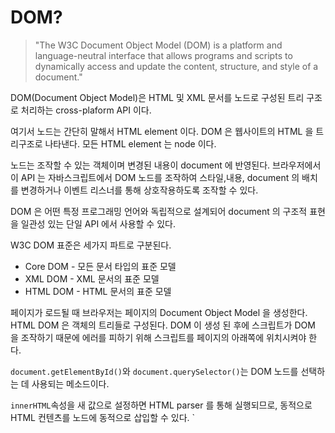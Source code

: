 # DOM?

> "The W3C Document Object Model (DOM) is a platform and language-neutral interface that allows programs and scripts to dynamically access and update the content, structure, and style of a document."

DOM(Document Object Model)은 HTML 및 XML 문서를 노드로 구성된 트리 구조로 처리하는 cross-plaform API 이다.

여기서 노드는 간단히 말해서 HTML element 이다. DOM 은 웹사이트의 HTML 을 트리구조로 나타낸다. 모든 HTML element 는 node 이다.

노드는 조작할 수 있는 객체이며 변경된 내용이 document 에 반영된다. 브라우저에서 이 API 는 자바스크립트에서 DOM 노드를 조작하여 스타일,내용, document 의 배치를 변경하거나 이벤트 리스너를 통해 상호작용하도록 조작할 수 있다.

DOM 은 어떤 특정 프로그래밍 언어와 독립적으로 설계되어 document 의 구조적 표현을 일관성 있는 단일 API 에서 사용할 수 있다.

W3C DOM 표준은 세가지 파트로 구분된다.

- Core DOM - 모든 문서 타입의 표준 모델
- XML DOM - XML 문서의 표준 모델
- HTML DOM - HTML 문서의 표준 모델

페이지가 로드될 때 브라우저는 페이지의 Document Object Model 을 생성한다. HTML DOM 은 객체의 트리들로 구성된다. DOM 이 생성 된 후에 스크립트가 DOM 을 조작하기 때문에 에러를 피하기 위해 스크립트를 페이지의 아래쪽에 위치시켜야 한다.

`document.getElementById()`와 `document.querySelector()`는 DOM 노드를 선택하는 데 사용되는 메소드이다.

`innerHTML`속성을 새 값으로 설정하면 HTML parser 를 통해 실행되므로, 동적으로 HTML 컨텐츠를 노드에 동적으로 삽입할 수 있다.
`

